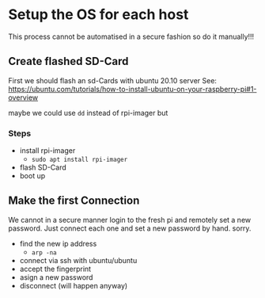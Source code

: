 # Setup the OS for each host

This process cannot be automatised in a secure fashion so do it manually!!!

## Create flashed SD-Card

First we should flash an sd-Cards with ubuntu 20.10 server 
See: https://ubuntu.com/tutorials/how-to-install-ubuntu-on-your-raspberry-pi#1-overview

maybe we could use `dd` instead of rpi-imager but 

### Steps

- install rpi-imager 
  - `sudo apt install rpi-imager`
- flash SD-Card
- boot up

## Make the first Connection

We cannot in a secure manner login to the fresh pi and remotely set a new password. Just connect each one and set a new password by hand. sorry.

- find the new ip address 
  - `arp -na` 
- connect via ssh with ubuntu/ubuntu
- accept the fingerprint
- asign a new password
- disconnect (will happen anyway)
